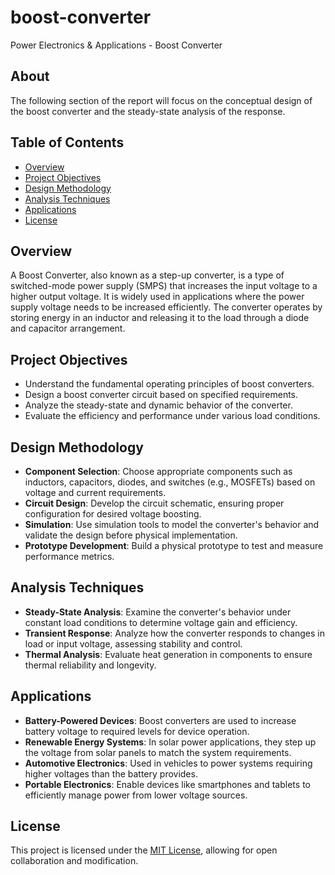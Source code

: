 # boost-converter
Power Electronics &amp; Applications - Boost Converter

## About
The following section of the report will focus on the conceptual design of the boost converter and the steady-state analysis of the response. 

## Table of Contents

- [Overview](#overview)
- [Project Objectives](#project-objectives)
- [Design Methodology](#design-methodology)
- [Analysis Techniques](#analysis-techniques)
- [Applications](#applications)
- [License](#license)

## Overview

A Boost Converter, also known as a step-up converter, is a type of switched-mode power supply (SMPS) that increases the input voltage to a higher output voltage. It is widely used in applications where the power supply voltage needs to be increased efficiently. The converter operates by storing energy in an inductor and releasing it to the load through a diode and capacitor arrangement.

## Project Objectives

- Understand the fundamental operating principles of boost converters.
- Design a boost converter circuit based on specified requirements.
- Analyze the steady-state and dynamic behavior of the converter.
- Evaluate the efficiency and performance under various load conditions.

## Design Methodology

- **Component Selection**: Choose appropriate components such as inductors, capacitors, diodes, and switches (e.g., MOSFETs) based on voltage and current requirements.
- **Circuit Design**: Develop the circuit schematic, ensuring proper configuration for desired voltage boosting.
- **Simulation**: Use simulation tools to model the converter's behavior and validate the design before physical implementation.
- **Prototype Development**: Build a physical prototype to test and measure performance metrics.

## Analysis Techniques

- **Steady-State Analysis**: Examine the converter's behavior under constant load conditions to determine voltage gain and efficiency.
- **Transient Response**: Analyze how the converter responds to changes in load or input voltage, assessing stability and control.
- **Thermal Analysis**: Evaluate heat generation in components to ensure thermal reliability and longevity.

## Applications

- **Battery-Powered Devices**: Boost converters are used to increase battery voltage to required levels for device operation.
- **Renewable Energy Systems**: In solar power applications, they step up the voltage from solar panels to match the system requirements.
- **Automotive Electronics**: Used in vehicles to power systems requiring higher voltages than the battery provides.
- **Portable Electronics**: Enable devices like smartphones and tablets to efficiently manage power from lower voltage sources.

## License

This project is licensed under the [MIT License](LICENSE), allowing for open collaboration and modification.
